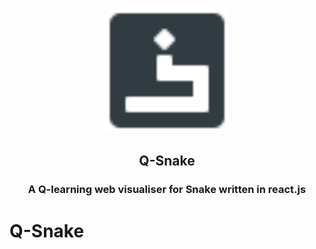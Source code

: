 <p align="center">
  <a href="https://github.com/sid-sr/Q-Snake">
    <img src="./public/video.svg" width=200>
  </a>
</p>

<p align="center">
    <h2 align='center'> Q-Snake </h2>
    <h3 align='center'>A Q-learning web visualiser for Snake written in react.js <br>  
    </h3>  
</p>


# Q-Snake


